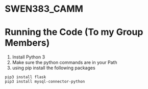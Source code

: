 # SWEN383_CAMM


# Running the Code (To my Group Members)

1. Install Python 3
2. Make sure the python commands are in your Path
3. using pip install the following packages
``` 
pip3 install flask
pip3 install mysql-connector-python
```
